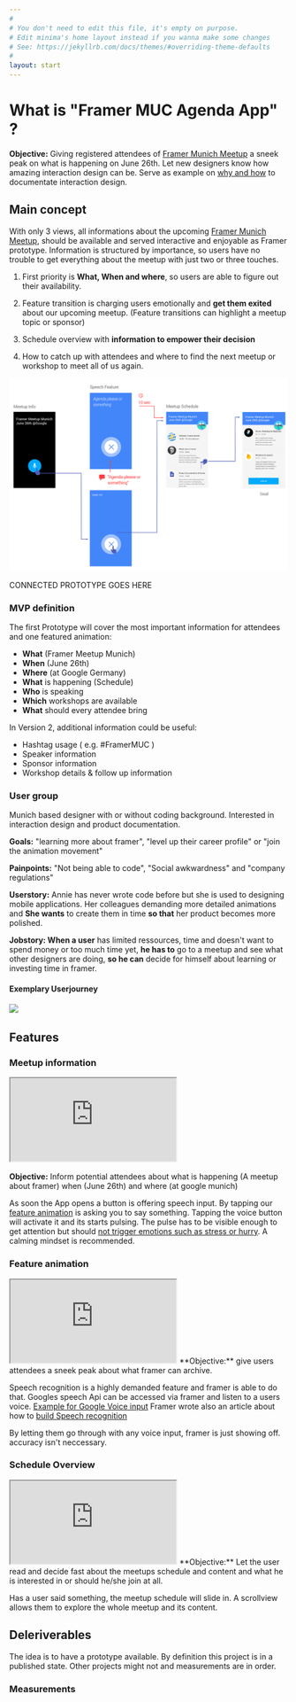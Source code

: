 ```yaml
---
#
# You don't need to edit this file, it's empty on purpose.
# Edit minima's home layout instead if you wanna make some changes
# See: https://jekyllrb.com/docs/themes/#overriding-theme-defaults
#
layout: start
---
```


# What is "Framer MUC Agenda App" ?
**Objective:** Giving registered attendees of [Framer Munich Meetup](https://www.meetup.com/de-DE/meetup-group-framerjs-munich/) a sneek peak on what is happening on June 26th. Let new designers know how amazing interaction design can be. Serve as example on [why and how](why/) to documentate interaction design.

## Main concept

With only 3 views, all informations about the upcoming [Framer Munich Meetup](https://www.meetup.com/de-DE/meetup-group-framerjs-munich/), should be available and served interactive and enjoyable as Framer prototype. Information is structured by importance, so users have no trouble to get everything about the meetup with just two or three touches. 

1. First priority is **What, When and where**, so users are able to figure out their availability. 

2. Feature transition is charging users emotionally and **get them exited** about our upcoming meetup. (Feature transitions can highlight a meetup topic or sponsor)

3. Schedule overview with **information to empower their decision**

4. How to catch up with attendees and where to find the next meetup or workshop to meet all of us again.

<img src="materials/framer-app-flow.png" class="imgfit"/> 


CONNECTED PROTOTYPE GOES HERE

### MVP definition
The first Prototype will cover the most important information for attendees and one featured animation:

* **What** (Framer Meetup Munich)
* **When** (June 26th)
* **Where** (at Google Germany)
* **What** is happening (Schedule)
* **Who** is speaking
* **Which** workshops are available
* **What** should every attendee bring

In Version 2, additional information could be useful:

* Hashtag usage ( e.g. #FramerMUC )
* Speaker information
* Sponsor information
* Workshop details & follow up information


### User group

Munich based designer with or without coding background. Interested in interaction design and product documentation. 

**Goals:** "learning more about framer", "level up their career profile" or "join the animation movement"

**Painpoints:** "Not being able to code", "Social awkwardness" and "company regulations"

**Userstory:** Annie has never wrote code before but she is used to designing mobile applications. Her colleagues demanding more detailed animations and **She wants** to create them in time **so that** her product becomes more polished.

**Jobstory: When a user** has limited ressources, time and doesn't want to spend money or too much time yet, **he has to** go to a meetup and see what other designers are doing, **so he can** decide for himself about learning or investing time in framer.


#### Exemplary Userjourney

<img src="https://marieschweiz.github.io/ixd-documentation/materials/Userjourney-01.png" class="imgfit"/> 



## Features


### Meetup information

<iframe class="prototype-right" src="https://framer.cloud/Sickv"></iframe>

**Objective:** Inform potential attendees about what is happening (A meetup about framer) when (June 26th) and where (at google munich)

As soon the App opens a button is offering speech input. By tapping our [feature animation](#feature-animation) is asking you to say something. Tapping the voice button will activate it and its starts pulsing. The pulse has to be visible enough to get attention but should [not trigger emotions such as stress or hurry](https://marieschweiz.github.io/ixd-documentation/misc/2017/06/13/thefirsttest.html#1-framer-meetup-information). A calming mindset is recommended.



### Feature animation

<iframe class="prototype-right" src="https://framer.cloud/QElto"></iframe>
**Objective:** give users attendees a sneek peak about what framer can archive.

Speech recognition is a highly demanded feature and framer is able to do that. Googles speech Api can be accessed via framer and listen to a users voice. [Example for Google Voice input](https://github.com/baiIey/framer-speech-api) Framer wrote also an article about how to [build Speech recognition](https://blog.framer.com/prototyping-speech-recognition-in-framer-js-9cbbbd01757)

By letting them go through with any voice input, framer is just showing off. accuracy isn't neccessary.


### Schedule Overview

<iframe class="prototype-right" src="https://framer.cloud/EXpCI"></iframe>
**Objective:** Let the user read and decide fast about the meetups schedule and content and what he is interested in or should he/she join at all.

Has a user said something, the meetup schedule will slide in. A scrollview allows them to explore the whole meetup and its content.


## Deleriverables

The idea is to have a prototype available. By definition this project is in a published state. Other projects might not and measurements are in order.

### Measurements

